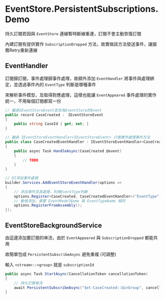 # EventStore.PersistentSubscriptions.Demo

持久訂閱若因與 `EventStore` 連線暫時斷線重連，訂閱不會主動恢復訂閱

內建訂閱有提供實作 `SubscriptionDropped` 方法，故實做該方法發送事件，讓服務Retry重新連線

## EventHandler

訂閱歸訂閱，事件處理歸事件處理，故額外添加 `EventHandler` 將事件與處理綁定，並透過事件內的 `EventType` 判斷是哪種事件

來解析事件模型，及取得對應處理，這樣也能讓 `EventAppeared` 事件處理的實作統一，不用每個訂閱都寫一份

```csharp
// 繼承IEventStoreEvent宣告為EventStore的Event
public record CaseCreated :　IEventStoreEvent
{
    public string CaseId { get; set; }
}

// 繼承 IEventStoreEventHandler<IEventStoreEvent> 介面實作處理事件方法
public class CaseCreatedEventHandler : IEventStoreEventHandler<CaseCreated>
{
    public async Task HandleAsync(CaseCreated @event)
    {
        // TODO
    }
}

// DI添加事件處理
builder.Services.AddEventStoreEventHandler(options =>
{
    // 添加事件及其處理，利用EventType判斷
    options.Register<CaseCreated, CaseCreatedEventHandler>("EventType");
    // 動態添加，需要 EventModelName 與 EventTypeName 相同
    options.RegisterFromAssembly();
});
```

## EventStoreBackgroundService

由這邊添加要訂閱的串流，由於 `EventAppeared` 與 `SubscriptionDropped` 都能共用

故簡單包成 `PersistentSubscribeAsync` 避免重複 (可調整)

輸入 `<stream>::<group>` 就是 `subscriptionId` 

```csharp
public async Task StartAsync(CancellationToken cancellationToken)
{
    // 持久訂閱串流
    await PersistentSubscribeAsync("$et-CaseCreated::QinGroup", cancellationToken);
}
```
